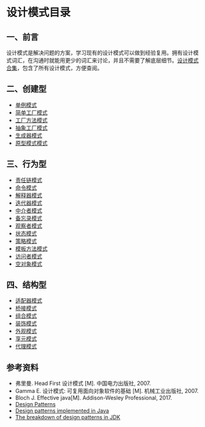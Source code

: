 # 设计模式目录

## 一、前言

设计模式是解决问题的方案，学习现有的设计模式可以做到经验复用。拥有设计模式词汇，在沟通时就能用更少的词汇来讨论，并且不需要了解底层细节。[设计模式合集](设计模式合集.md)，包含了所有设计模式，方便查阅。

## 二、创建型

- [单例模式](创建/设计模式%20%20-%20单例.md)
- [简单工厂模式](创建/设计模式%20-%20简单工厂.md)
- [工厂方法模式](创建/设计模式%20-%20工厂方法.md)
- [抽象工厂模式](创建/设计模式%20-%20抽象工厂.md)
- [生成器模式](创建/设计模式%20-%20生成器.md)
- [原型模式模式](创建/设计模式%20-%20原型模式.md)

## 三、行为型

- [责任链模式](行为/设计模式%20-%20责任链.md)
- [命令模式](行为/设计模式%20-%20命令.md)
- [解释器模式](行为/设计模式%20-%20解释器.md)
- [迭代器模式](行为/设计模式%20-%20迭代器.md)
- [中介者模式](行为/设计模式%20-%20中介者.md)
- [备忘录模式](行为/设计模式%20-%20备忘录.md)
- [观察者模式](行为/设计模式%20-%20观察者.md)
- [状态模式](行为/设计模式%20-%20状态.md)
- [策略模式](行为/设计模式%20-%20策略.md)
- [模板方法模式](行为/设计模式%20-%20模板方法.md)
- [访问者模式](行为/设计模式%20-%20访问者.md)
- [空对象模式](行为/设计模式%20-%20空对象.md)

## 四、结构型

- [适配器模式](结构/设计模式%20-%20适配器.md)
- [桥接模式](结构/设计模式%20-%20桥接.md)
- [组合模式](结构/设计模式%20-%20组合.md)
- [装饰模式](结构/设计模式%20-%20装饰.md)
- [外观模式](结构/设计模式%20-%20外观.md)
- [享元模式](结构/设计模式%20-%20享元.md)
- [代理模式](结构/设计模式%20-%20代理.md)

## 参考资料

- 弗里曼. Head First 设计模式 [M]. 中国电力出版社, 2007.
- Gamma E. 设计模式: 可复用面向对象软件的基础 [M]. 机械工业出版社, 2007.
- Bloch J. Effective java[M]. Addison-Wesley Professional, 2017.
- [Design Patterns](http://www.oodesign.com/)
- [Design patterns implemented in Java](http://java-design-patterns.com/)
- [The breakdown of design patterns in JDK](http://www.programering.com/a/MTNxAzMwATY.html)

